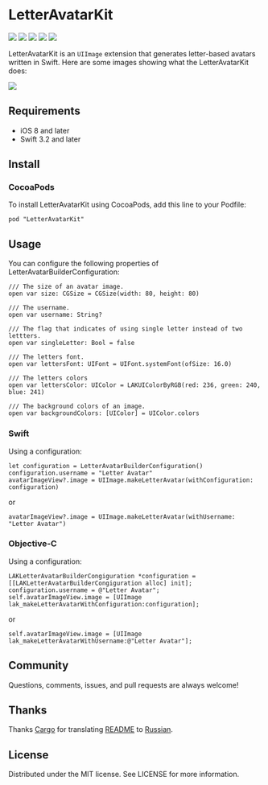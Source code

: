 # LetterAvatarKit

![][Platform] ![][Travis] ![][Pods] ![][Swift3.2] ![][Swift4.0]

LetterAvatarKit is an ```UIImage``` extension that generates letter-based avatars written in Swift. Here are some images showing what the LetterAvatarKit does:

![][screenshots]

## Requirements
- iOS 8 and later
- Swift 3.2 and later

## Install

### CocoaPods

To install LetterAvatarKit using CocoaPods, add this line to your Podfile:
```
pod "LetterAvatarKit"
```

## Usage

You can configure the following properties of LetterAvatarBuilderConfiguration:

```
/// The size of an avatar image.
open var size: CGSize = CGSize(width: 80, height: 80)
```

```
/// The username.
open var username: String?
```

```
/// The flag that indicates of using single letter instead of two lettters.
open var singleLetter: Bool = false
```

```
/// The letters font.
open var lettersFont: UIFont = UIFont.systemFont(ofSize: 16.0)
```

```
/// The letters colors
open var lettersColor: UIColor = LAKUIColorByRGB(red: 236, green: 240, blue: 241)
```

```
/// The background colors of an image.
open var backgroundColors: [UIColor] = UIColor.colors
```

### Swift

Using a configuration:
```
let configuration = LetterAvatarBuilderConfiguration()
configuration.username = "Letter Avatar"
avatarImageView?.image = UIImage.makeLetterAvatar(withConfiguration: configuration)
```
or
```
avatarImageView?.image = UIImage.makeLetterAvatar(withUsername: "Letter Avatar")
```

### Objective-C

Using a configuration:
```
LAKLetterAvatarBuilderCongiguration *configuration = [[LAKLetterAvatarBuilderCongiguration alloc] init];
configuration.username = @"Letter Avatar";
self.avatarImageView.image = [UIImage lak_makeLetterAvatarWithConfiguration:configuration];
```
or
```
self.avatarImageView.image = [UIImage lak_makeLetterAvatarWithUsername:@"Letter Avatar"];
```

## Community

Questions, comments, issues, and pull requests are always welcome!

## Thanks

Thanks [Cargo](https://github.com/Gargo) for translating [README](https://github.com/vpeschenkov/LetterAvatarKit/blob/master/README.md) to [Russian](http://gargo.of.by/letteravatarkit/).

## License

Distributed under the MIT license. See LICENSE for more information.

[Screenshots]: https://i.imgur.com/n3SjH6q.jpg
[Platform]: https://cocoapod-badges.herokuapp.com/p/LetterAvatarKit/badge.png
[Travis]: https://travis-ci.org/vpeschenkov/LetterAvatarKit.svg?branch=master
[Pods]: https://cocoapod-badges.herokuapp.com/v/LetterAvatarKit/badge.png
[Swift3.2]: https://img.shields.io/badge/swift-3.2-orange.svg?style=flat
[Swift4.0]: https://img.shields.io/badge/swift-4.0-orange.svg?style=flat
